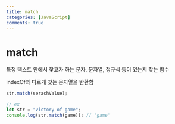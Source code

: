```yaml
---
title: match
categories: [JavaScript]
comments: true
---
```


# match

특정 텍스트 안에서 찾고자 하는 문자, 문자열, 정규식 등이 있는지 찾는 함수

indexOf와 다르게 찾는 문자열을 반환함

```jsx
str.match(serachValue);
```

```jsx
// ex
let str = "victory of game";
console.log(str.match(game)); // 'game'
```

